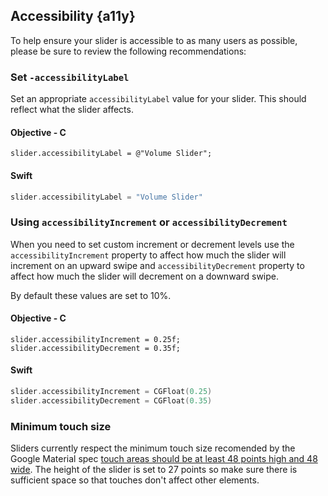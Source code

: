 ## Accessibility {a11y}

To help ensure your slider is accessible to as many users as possible, please be sure to review the following recommendations:

### Set `-accessibilityLabel`

Set an appropriate `accessibilityLabel` value for your slider. This should reflect what the slider affects.

#### Objective - C
```objc
slider.accessibilityLabel = @"Volume Slider";
``` 

#### Swift
```swift
slider.accessibilityLabel = "Volume Slider"
```

### Using `accessibilityIncrement` or `accessibilityDecrement`

When you need to set custom increment or decrement levels use the `accessibilityIncrement` property to affect how much the slider will increment on an upward swipe and `accessibilityDecrement` property to affect how much the slider will decrement on a downward swipe.

By default these values are set to 10%.

#### Objective - C
```objc
slider.accessibilityIncrement = 0.25f;
slider.accessibilityDecrement = 0.35f;
```

#### Swift
```swift
slider.accessibilityIncrement = CGFloat(0.25)
slider.accessibilityDecrement = CGFloat(0.35)
```


### Minimum touch size

Sliders currently respect the minimum touch size recomended by the Google Material spec [touch areas should be at least 48 points high and 48 wide](https://material.io/design/layout/spacing-methods.html#touch-click-targets). The height of the slider is set to 27 points so make sure there is sufficient space so that touches don't affect other elements.
